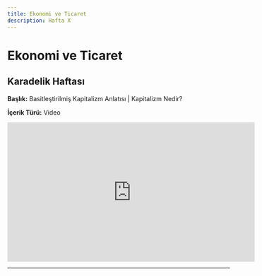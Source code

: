 ```yaml
---
title: Ekonomi ve Ticaret
description: Hafta X
---
```


# **Ekonomi ve Ticaret**

## Karadelik Haftası

**Başlık:** Basitleştirilmiş Kapitalizm Anlatısı | Kapitalizm Nedir?

**İçerik Türü:** Video

<iframe width="560" height="315" src="https://www.youtube.com/embed/_6czA7hsn0Y?si=crVXSp7mrEgF_vU8" title="YouTube video player" frameborder="0" allow="accelerometer; autoplay; clipboard-write; encrypted-media; gyroscope; picture-in-picture; web-share" referrerpolicy="strict-origin-when-cross-origin" allowfullscreen></iframe>

---
